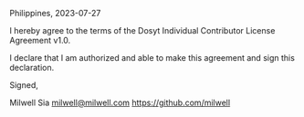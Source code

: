 Philippines, 2023-07-27

I hereby agree to the terms of the Dosyt Individual Contributor License
Agreement v1.0.

I declare that I am authorized and able to make this agreement and sign this
declaration.

Signed,

Milwell Sia milwell@milwell.com https://github.com/milwell
